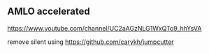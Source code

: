 ## AMLO accelerated

https://www.youtube.com/channel/UC2aAGzNLG1WxQTo9_hhYsVA


remove silent using https://github.com/carykh/jumpcutter

